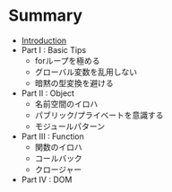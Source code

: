 # Summary

* [Introduction](README.md)
* Part I : Basic Tips
   * forループを極める
   * グローバル変数を乱用しない
   * 暗黙の型変換を避ける
* Part II : Object
   * 名前空間のイロハ
   * パブリック/プライベートを意識する
   * モジュールパターン
* Part III : Function
   * 関数のイロハ
   * コールバック
   * クロージャー
* Part IV : DOM

